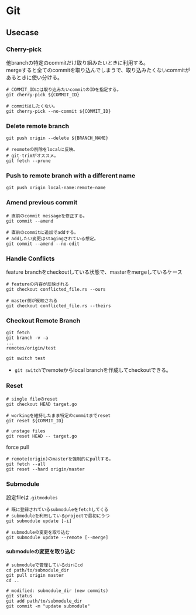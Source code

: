 # Git

## Usecase

### Cherry-pick

他branchの特定のcommitだけ取り組みたいときに利用する。  
mergeすると全てのcommitを取り込んでしまうで、取り込みたくないcommitがあるときに使い分ける。

```console
# COMMIT_IDには取り込みたいcommitのIDを指定する。
git cherry-pick ${COMMIT_ID}

# commitはしたくない。
git cherry-pick --no-commit ${COMMIT_ID}
```

### Delete remote branch

```console
git push origin --delete ${BRANCH_NAME}

# reomoteの削除をlocalに反映。
# git-trimがオススメ。
git fetch --prune 
```

### Push to remote branch with a different name

```console
git push origin local-name:remote-name
```

### Amend previous commit

```console
# 直前のcommit messageを修正する。
git commit --amend

# 直前のcommitに追加でaddする。
# addしたい変更はstagingされている想定。
git commit --amend --no-edit
```

### Handle Conflicts

feature branchをcheckoutしている状態で、masterをmergeしているケース

```console
# featureの内容が反映される
git checkout conflicted_file.rs --ours

# master側が反映される
git checkout conflicted_file.rs --theirs
```

### Checkout Remote Branch

```console
git fetch
git branch -v -a
...
remotes/origin/test

git switch test
```

* `git switch`でremoteからlocal branchを作成してcheckoutできる。

### Reset

```console
# single fileのreset
git checkout HEAD target.go

# workingを維持したまま特定のcommitまでreset
git reset ${COMMIT_ID}

# unstage files
git reset HEAD -- target.go
```

force pull

```shell
# remote(origin)のmasterを強制的にpullする。
git fetch --all
git reset --hard origin/master
```


### Submodule

設定fileは`.gitmodules`

```console
# 既に登録されているsubmoduleをfetchしてくる
# submoduleを利用しているprojectで最初にうつ
git submodule update [-i]

# submoduleの変更を取り込む
git submodule update --remote [--merge]
```

#### submoduleの変更を取り込む

```console
# submoduleで管理しているdirにcd
cd path/to/submodule_dir
git pull origin master
cd ..

# modified: submodule_dir (new commits)
git status
git add path/to/submodule_dir
git commit -m "update submodule"
```


